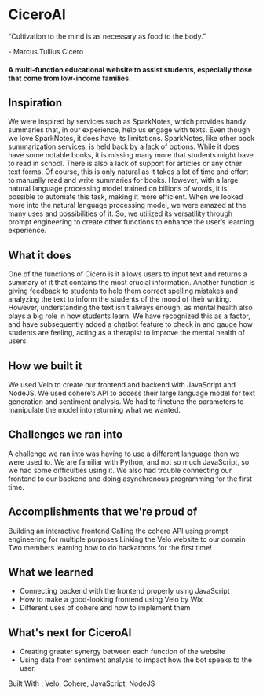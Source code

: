 # CiceroAI

“Cultivation to the mind is as necessary as food to the body.”

\- Marcus Tullius Cicero

#### A multi-function educational website to assist students, especially those that come from low-income families.


## Inspiration
We were inspired by services such as SparkNotes, which provides handy summaries that, in our experience, help us engage with texts. Even though we love SparkNotes, it does have its limitations. SparkNotes, like other book summarization services, is held back by a lack of options. While it does have some notable books, it is missing many more that students might have to read in school. There is also a lack of support for articles or any other text forms. Of course, this is only natural as it takes a lot of time and effort to manually read and write summaries for books. However, with a large natural language processing model trained on billions of words, it is possible to automate this task, making it more efficient. When we looked more into the natural language processing model, we were amazed at the many uses and possibilities of it. So, we utilized its versatility through prompt engineering to create other functions to enhance the user’s learning experience.
## What it does
One of the functions of Cicero is it allows users to input text and returns a summary of it that contains the most crucial information. Another function is giving feedback to students to help them correct spelling mistakes and analyzing the text to inform the students of the mood of their writing. However, understanding the text isn't always enough, as mental health also plays a big role in how students learn. We have recognized this as a factor, and have subsequently added a chatbot feature to check in and gauge how students are feeling, acting as a therapist to improve the mental health of users.
## How we built it
We used Velo to create our frontend and backend with JavaScript and NodeJS. We used cohere’s API to access their large language model for text generation and sentiment analysis. We had to finetune the parameters to manipulate the model into returning what we wanted.
## Challenges we ran into
A challenge we ran into was having to use a different language then we were used to. We are familiar with Python, and not so much JavaScript, so we had some difficulties using it. We also had trouble connecting our frontend to our backend and doing asynchronous programming for the first time.
## Accomplishments that we're proud of
Building an interactive frontend 
Calling the cohere API using prompt engineering for multiple purposes
Linking the Velo website to our domain
Two members learning how to do hackathons for the first time!
## What we learned
- Connecting backend with the frontend properly using JavaScript
- How to make a good-looking frontend using Velo by Wix
- Different uses of cohere and how to implement them
## What's next for CiceroAI
- Creating greater synergy between each function of the website
- Using data from sentiment analysis to impact how the bot speaks to the user.

Built With : Velo, Cohere, JavaScript, NodeJS
